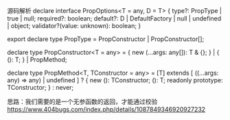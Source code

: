 
源码解析
declare interface PropOptions<T = any, D = T> {
    type?: PropType<T> | true | null;
    required?: boolean;
    default?: D | DefaultFactory<D> | null | undefined | object;
    validator?(value: unknown): boolean;
}

export declare type PropType<T> = PropConstructor<T> | PropConstructor<T>[];

declare type PropConstructor<T = any> = {
    new (...args: any[]): T & {};
} | {
    (): T;
} | PropMethod<T>;

declare type PropMethod<T, TConstructor = any> = [T] extends [
((...args: any) => any) | undefined
] ? {
    new (): TConstructor;
    (): T;
    readonly prototype: TConstructor;
} : never;


思路：我们需要的是一个无参函数的返回，才能通过校验
https://www.404bugs.com/index.php/details/1087849346920927232